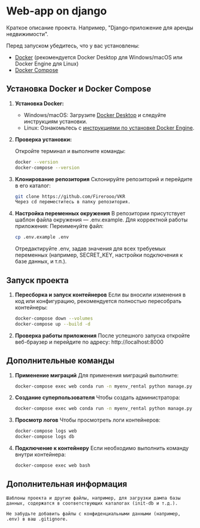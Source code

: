 # Web-app on django

Краткое описание проекта. Например, "Django‑приложение для аренды недвижимости".

Перед запуском убедитесь, что у вас установлены:
- [Docker](https://docs.docker.com/engine/install/) (рекомендуется Docker Desktop для Windows/macOS или Docker Engine для Linux)
- [Docker Compose](https://docs.docker.com/compose/install/)

## Установка Docker и Docker Compose

1. **Установка Docker:**
   - Windows/macOS: Загрузите [Docker Desktop](https://docs.docker.com/desktop/) и следуйте инструкциям установки.
   - Linux: Ознакомьтесь с [инструкциями по установке Docker Engine](https://docs.docker.com/engine/install/).

2. **Проверка установки:**

   Откройте терминал и выполните команды:
   ```bash
   docker --version
   docker-compose --version

3. **Клонирование репозитория**
    Склонируйте репозиторий и перейдите в его каталог:
    ``` bash
    git clone https://github.com/Firerooo/VKR
    Через cd переместитесь в папку репозитория.

4. **Настройка переменных окружения**
    В репозитории присутствует шаблон файла окружения — .env.example. Для корректной работы приложения:
    Переименуйте файл:
    ``` bash
   cp .env.example .env
   ```
    Отредактируйте .env, задав значения для всех требуемых переменных (например, SECRET_KEY, настройки подключения к базе данных, и т.п.).

## Запуск проекта

1. **Пересборка и запуск контейнеров**
    Если вы вносили изменения в код или конфигурацию, рекомендуется полностью пересобрать контейнеры:
    ``` bash
    docker-compose down --volumes
    docker-compose up --build -d

3. **Проверка работы приложения**
    После успешного запуска откройте веб-браузер и перейдите по адресу: http://localhost:8000

## Дополнительные команды
1. **Применение миграций**
    Для применения миграций выполните:
    ``` bash
    docker-compose exec web conda run -n myenv_rental python manage.py migrate

3. **Создание суперпользователя**
    Чтобы создать администратора:
    ``` bash
    docker-compose exec web conda run -n myenv_rental python manage.py createsuperuser

5. **Просмотр логов**
    Чтобы просмотреть логи контейнеров:
    ``` bash
    docker-compose logs web
    docker-compose logs db

7. **Подключение к контейнеру**
    Если необходимо выполнить команду внутри контейнера:
    ``` bash
    docker-compose exec web bash
    ```

## Дополнительная информация
    Шаблоны проекта и другие файлы, например, для загрузки дампа базы данных, содержатся в соответствующих каталогах (init-db и т.д.).

    Не забудьте добавить файлы с конфиденциальными данными (например, .env) в ваш .gitignore.

